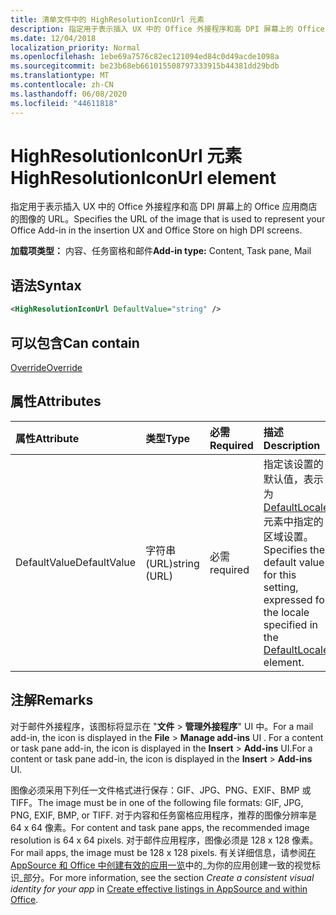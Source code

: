 ```yaml
---
title: 清单文件中的 HighResolutionIconUrl 元素
description: 指定用于表示插入 UX 中的 Office 外接程序和高 DPI 屏幕上的 Office 应用商店的图像的 URL。
ms.date: 12/04/2018
localization_priority: Normal
ms.openlocfilehash: 1ebe69a7576c82ec121094ed84c0d49acde1098a
ms.sourcegitcommit: be23b68eb661015508797333915b44381dd29bdb
ms.translationtype: MT
ms.contentlocale: zh-CN
ms.lasthandoff: 06/08/2020
ms.locfileid: "44611818"
---
```

# <a name="highresolutioniconurl-element"></a><span data-ttu-id="cabc0-103">HighResolutionIconUrl 元素</span><span class="sxs-lookup"><span data-stu-id="cabc0-103">HighResolutionIconUrl element</span></span>

<span data-ttu-id="cabc0-104">指定用于表示插入 UX 中的 Office 外接程序和高 DPI 屏幕上的 Office 应用商店的图像的 URL。</span><span class="sxs-lookup"><span data-stu-id="cabc0-104">Specifies the URL of the image that is used to represent your Office Add-in in the insertion UX and Office Store on high DPI screens.</span></span>

<span data-ttu-id="cabc0-105">**加载项类型：** 内容、任务窗格和邮件</span><span class="sxs-lookup"><span data-stu-id="cabc0-105">**Add-in type:** Content, Task pane, Mail</span></span>

## <a name="syntax"></a><span data-ttu-id="cabc0-106">语法</span><span class="sxs-lookup"><span data-stu-id="cabc0-106">Syntax</span></span>

```XML
<HighResolutionIconUrl DefaultValue="string" />
```

## <a name="can-contain"></a><span data-ttu-id="cabc0-107">可以包含</span><span class="sxs-lookup"><span data-stu-id="cabc0-107">Can contain</span></span>

[<span data-ttu-id="cabc0-108">Override</span><span class="sxs-lookup"><span data-stu-id="cabc0-108">Override</span></span>](override.md)

## <a name="attributes"></a><span data-ttu-id="cabc0-109">属性</span><span class="sxs-lookup"><span data-stu-id="cabc0-109">Attributes</span></span>

|<span data-ttu-id="cabc0-110">**属性**</span><span class="sxs-lookup"><span data-stu-id="cabc0-110">**Attribute**</span></span>|<span data-ttu-id="cabc0-111">**类型**</span><span class="sxs-lookup"><span data-stu-id="cabc0-111">**Type**</span></span>|<span data-ttu-id="cabc0-112">**必需**</span><span class="sxs-lookup"><span data-stu-id="cabc0-112">**Required**</span></span>|<span data-ttu-id="cabc0-113">**描述**</span><span class="sxs-lookup"><span data-stu-id="cabc0-113">**Description**</span></span>|
|:-----|:-----|:-----|:-----|
|<span data-ttu-id="cabc0-114">DefaultValue</span><span class="sxs-lookup"><span data-stu-id="cabc0-114">DefaultValue</span></span>|<span data-ttu-id="cabc0-115">字符串 (URL)</span><span class="sxs-lookup"><span data-stu-id="cabc0-115">string (URL)</span></span>|<span data-ttu-id="cabc0-116">必需</span><span class="sxs-lookup"><span data-stu-id="cabc0-116">required</span></span>|<span data-ttu-id="cabc0-117">指定该设置的默认值，表示为 [DefaultLocale](defaultlocale.md) 元素中指定的区域设置。</span><span class="sxs-lookup"><span data-stu-id="cabc0-117">Specifies the default value for this setting, expressed for the locale specified in the [DefaultLocale](defaultlocale.md) element.</span></span>|

## <a name="remarks"></a><span data-ttu-id="cabc0-118">注解</span><span class="sxs-lookup"><span data-stu-id="cabc0-118">Remarks</span></span>

<span data-ttu-id="cabc0-119">对于邮件外接程序，该图标将显示在 "**文件**  >  **管理外接程序**" UI 中。</span><span class="sxs-lookup"><span data-stu-id="cabc0-119">For a mail add-in, the icon is displayed in the **File** > **Manage add-ins** UI .</span></span> <span data-ttu-id="cabc0-120">For a content or task pane add-in, the icon is displayed in the **Insert** > **Add-ins** UI.</span><span class="sxs-lookup"><span data-stu-id="cabc0-120">For a content or task pane add-in, the icon is displayed in the **Insert** > **Add-ins** UI.</span></span>

<span data-ttu-id="cabc0-121">图像必须采用下列任一文件格式进行保存：GIF、JPG、PNG、EXIF、BMP 或 TIFF。</span><span class="sxs-lookup"><span data-stu-id="cabc0-121">The image must be in one of the following file formats: GIF, JPG, PNG, EXIF, BMP, or TIFF.</span></span> <span data-ttu-id="cabc0-122">对于内容和任务窗格应用程序，推荐的图像分辨率是 64 x 64 像素。</span><span class="sxs-lookup"><span data-stu-id="cabc0-122">For content and task pane apps, the recommended image resolution is 64 x 64 pixels.</span></span> <span data-ttu-id="cabc0-123">对于邮件应用程序，图像必须是 128 x 128 像素。</span><span class="sxs-lookup"><span data-stu-id="cabc0-123">For mail apps, the image must be 128 x 128 pixels.</span></span> <span data-ttu-id="cabc0-124">有关详细信息，请参阅[在 AppSource 和 Office 中创建有效的应用一览](/office/dev/store/create-effective-office-store-listings#create-a-consistent-visual-identity)中的_为你的应用创建一致的视觉标识_部分。</span><span class="sxs-lookup"><span data-stu-id="cabc0-124">For more information, see the section  _Create a consistent visual identity for your app_ in [Create effective listings in AppSource and within Office](/office/dev/store/create-effective-office-store-listings#create-a-consistent-visual-identity).</span></span>

